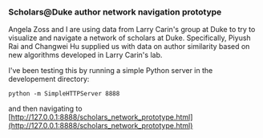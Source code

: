 ### Scholars@Duke author network navigation prototype

Angela Zoss and I are using data from Larry Carin's group at Duke to try to visualize and navigate a network of scholars at Duke. Specifically, Piyush Rai and Changwei Hu supplied us with data on author similarity based on new algorithms developed in Larry Carin's lab.

I've been testing this by running a simple Python server in the developement directory:

```
python -m SimpleHTTPServer 8888
```

and then navigating to [http://127.0.0.1:8888/scholars_network_prototype.html](http://127.0.0.1:8888/scholars_network_prototype.html)
